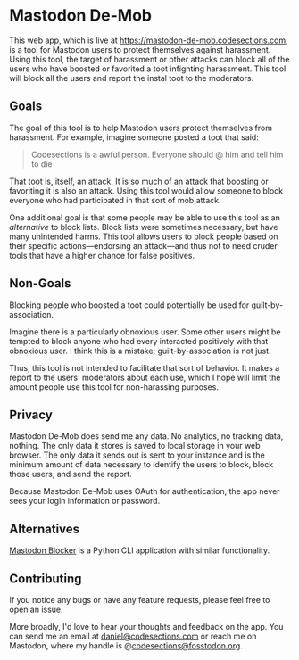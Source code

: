 # Mastodon De-Mob
This web app, which is live at <https://mastodon-de-mob.codesections.com>, is a
tool for Mastodon users to protect themselves against harassment.  Using this 
tool, the target of harassment or other attacks can block all of the users who
have boosted or favorited a toot infighting harassment.  This tool will block
all the users and report the instal toot to the moderators.

## Goals
The goal of this tool is to help Mastodon users protect themselves from 
harassment.  For example, imagine someone posted a toot that said:

> Codesections is a awful person.  Everyone should @ him and tell him to die

That toot is, itself, an attack.  It is so much of an attack that boosting or
favoriting it is also an attack.  Using this tool would allow someone to block
everyone who had participated in that sort of mob attack.

One additional goal is that some people may be able to use this tool as an 
*alternative* to block lists.  Block lists were sometimes necessary, but have
many unintended harms.  This tool allows users to block people based on their 
specific actions—endorsing an attack—and thus not to need cruder tools that 
have a higher chance for false positives.

## Non-Goals
Blocking people who boosted a toot could potentially be used for guilt-by-association.

Imagine there is a particularly obnoxious user.  Some other users might be
tempted to block anyone who had every interacted positively with that obnoxious
user.  I think this is a mistake; guilt-by-association is not just.

Thus, this tool is not intended to facilitate that sort of behavior.  It makes
a report to the users' moderators about each use, which I hope will limit the
amount people use this tool for non-harassing purposes.

## Privacy
Mastodon De-Mob does send me any data.  No analytics, no tracking data, nothing.  The
only data it stores is saved to local storage in your web browser.  The only data it
sends out is sent to your instance and is the minimum amount of data necessary to
identify the users to block, block those users, and send the report.

Because Mastodon De-Mob uses OAuth for authentication, the app never sees your login
information or password.

## Alternatives 
[Mastodon Blocker](https://github.com/kensanata/mastodon-blocker) is a Python CLI 
application with similar functionality.

## Contributing
If you notice any bugs or have any feature requests, please feel free to open an issue.

More broadly, I'd love to hear your thoughts and feedback on the app.  You can
send me an email at <daniel@codesections.com> or reach me on Mastodon, where 
my handle is @codesections@fosstodon.org.
